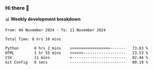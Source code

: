 ### Hi there 👋

<!--
**rajaahdjey/rajaahdjey** is a ✨ _special_ ✨ repository because its `README.md` (this file) appears on your GitHub profile.

Here are some ideas to get you started:

- 🔭 I’m currently working on ...
- 🌱 I’m currently learning ...
- 👯 I’m looking to collaborate on ...
- 🤔 I’m looking for help with ...
- 💬 Ask me about ...
- 📫 How to reach me: ...
- 😄 Pronouns: ...
- ⚡ Fun fact: ...
-->

📊 **Weekly development breakdown**
<!--START_SECTION:waka-->

```txt
From: 04 November 2024 - To: 11 November 2024

Total Time: 8 hrs 10 mins

Python       6 hrs 2 mins    >>>>>>>>>>>>>>>>>>-------   73.83 %
HTML         1 hr 55 mins    >>>>>>-------------------   23.53 %
CSV          11 mins         >------------------------   02.44 %
Git Config   0 secs          -------------------------   00.19 %
```

<!--END_SECTION:waka-->
